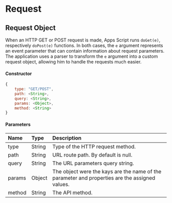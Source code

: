 # Request

## Request Object

When an HTTP GET or POST request is made, Apps Script runs `doGet(e)`, respectively `doPost(e)` functions. In both cases, the `e` argument represents an event parameter that can contain information about request parameters. The application uses a parser to transform the `e` argument into a custom request object, allowing him to handle the requests much easier.

#### Constructor

```javascript
{
    type: "GET/POST",
    path: <String>,
    query: <String>,
    params: <Object>,
    method: <String>
}
```

#### Parameters

| Name   | Type   | Description                                                                                    |
| :----- | :----- | :--------------------------------------------------------------------------------------------- |
| type   | String | Type of the HTTP request method.                                                               |
| path   | String | URL route path. By default is null.                                                            |
| query  | String | The URL parameters query string.                                                               |
| params | Object | The object were the kays are the name of the parameter and properties are the assigned values. |
| method | String | The API method.                                                                                |
